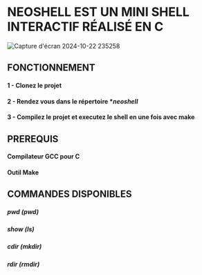 # **NEOSHELL EST UN MINI SHELL INTERACTIF RÉALISÉ EN C**
![Capture d'écran 2024-10-22 235258](https://github.com/user-attachments/assets/ce539599-46bf-4dc6-9e59-563a9fb572ec)


## FONCTIONNEMENT 
#### 1 - Clonez le projet 
#### 2 - Rendez vous dans le répertoire **neoshell*
#### 3 - Compilez le projet et executez le shell en une fois avec **make**


## PREREQUIS
#### **Compilateur GCC pour C**
#### **Outil Make**


## COMMANDES DISPONIBLES
##### *pwd*  (pwd)
##### *show* (ls)
##### *cdir* (mkdir)
##### *rdir* (rmdir)
